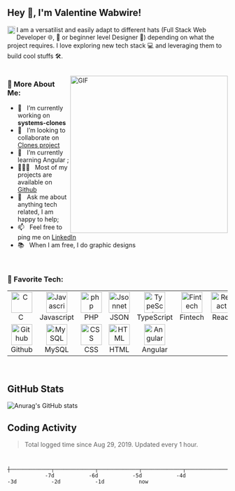 ## Hey 👋, I'm Valentine Wabwire!

<a href='https://www.linkedin.com/in/valentine-wabwire/'>
<img align='left' alt="linkedin" src="https://user-images.githubusercontent.com/53892988/162955475-313fa860-ef61-445a-bd20-8ee791d27adc.svg" height='18px'/>
</a>

I am a versatilist and easily adapt to different hats (Full Stack Web Developer 🌐, 🤖 or beginner level Designer 🎨) depending on what the project requires. I love exploring new tech stack 💻 and leveraging them to build cool stuffs 🛠️.
<br/>
<br/>

<img align="right" alt="GIF" src="https://user-images.githubusercontent.com/53892988/162956247-bbe08bbe-bafa-4f3e-a1e7-24552da6221b.gif" width="360px"/>
  
### 🧐 More About Me:

- 🔭 &nbsp; I’m currently working on **systems-clones**
- 🤝 &nbsp; I’m looking to collaborate on [Clones project](https://github.com/users/valentinewabwire/projects/2)
- 🌱 &nbsp; I’m currently learning Angular ;
- 👨🏻‍💻 &nbsp; Most of my projects are available on [Github](https://github.com/valentinewabwire?tab=repositories)
- 💬 &nbsp; Ask me about anything tech related, I am happy to help;
- 📫 &nbsp; Feel free to ping me on [LinkedIn](https://www.linkedin.com/in/valentine-wabwire/)
- 📚 &nbsp; When I am free, I do graphic designs

<br>

### 🔨 Favorite Tech:

<table>
  <tr>
    <td align="center" width="96">
      <a href="#">
        <img src="https://user-images.githubusercontent.com/53892988/162958511-f29bc0fb-f7df-4e17-9bdc-40061eaeb1f0.png" width="48" height="48" alt="C" />
      </a>
      <br>C&nbsp;
    </td>
    <td align="center" width="96">
      <a href="#">
        <img src="https://user-images.githubusercontent.com/53892988/162958795-00c21098-eaf8-4c94-9846-0584111563da.svg" width="48" height="48" alt="Javascript" />
      </a>
      <br>Javascript
    </td>
    <td align="center" width="96">
      <a href="#">
        <img src="https://user-images.githubusercontent.com/53892988/162959122-efda3dc7-5b0a-4301-9b35-61d356659f63.png" width="48" height="48" alt="php" />
      </a>
      <br>PHP
    </td>
    <td align="center" width="96">
      <a href="#">
        <img src="https://jsonnet.org/img/isologo.svg" width="48" height="48" alt="Jsonnet" />
      </a>
      <br>JSON
    </td>
    <td align="center" width="96">
      <a href="#">
        <img src="https://user-images.githubusercontent.com/53892988/162959392-0a098cec-1220-49f0-ae30-07c73f4fb3df.svg" width="48" height="48" alt="TypeScript" />
      </a>
      <br>TypeScript
    </td>
    <td align="center" width="96">
      <a href="#">
        <img src="https://user-images.githubusercontent.com/53892988/162959850-b4ab0b9d-0884-4e4d-b1f0-6876f79910b8.png" width="48" height="48" alt="Fintech" />
      </a>
      <br>Fintech
    </td>
    <td align="center" width="96">
      <a href="#" >
        <img src="https://user-images.githubusercontent.com/53892988/162960036-8fa1a107-658e-4e5b-a3a8-409c350f43a1.svg" width="48" height="48" alt="React" />
      </a>
      <br>React
    </td>
    <td align="center" width="96">
      <a href="#">
        <img src="https://user-images.githubusercontent.com/53892988/162960164-8cb8a7dc-ac4e-4c30-88c1-271ee7774934.svg" width="48" height="48" alt="Bootstrap" />
      </a>
      <br>Bootstrap
    </td>
    <td align="center" width="96">
      <a href="#">
        <img src="https://user-images.githubusercontent.com/53892988/162960323-e7f7ecdb-4b00-4bc4-bf48-d6881d34e5dd.svg" width="48" height="48" alt="Sass" />
      </a>
      <br>Sass
    </td>
  </tr>
  <tr>
    <td align="center" width="96"> 
      <a href="#" >
        <img src="https://user-images.githubusercontent.com/53892988/162960560-3597bd16-ae7a-4c82-92cd-8d2b86b6998d.svg" width="48" height="48" alt="Github" />
      </a>
      <br>Github
    </td>
    <td align="center" width="96">
      <a href="#" >
        <img src="https://user-images.githubusercontent.com/53892988/162960772-68255bc4-20b6-4f6f-b0ea-9aaa81db00a2.svg" width="48" height="48" alt="MySQL" />
      </a>
      <br>MySQL
    </td>
    <td align="center"  width="96">
      <a href="#">
        <img src="https://user-images.githubusercontent.com/53892988/162961172-87c7680c-b286-4293-8ed3-584300fc2be6.png" width="48" height="48" alt="CSS" />
      </a>
      <br>CSS
    </td>
    <td align="center"  width="96">
      <a href="#">
        <img src="https://user-images.githubusercontent.com/53892988/162961362-aba2f1fc-b6e9-43f4-beaa-8cbf49157155.svg" width="48" height="48" alt="HTML" />
      </a>
      <br>HTML
    </td>
    <td align="center" width="96">
      <a href="#">
        <img src="https://user-images.githubusercontent.com/53892988/162961522-9ea7a88a-cbf7-4b9d-84be-a244f5233a82.svg" width="48" height="48" alt="Angular" />
      </a>
      <br>Angular
    </td>   
  </tr>
</table>
<br>

## GitHub Stats 
![Anurag's GitHub stats](https://github-readme-stats.vercel.app/api?username=valentinewabwire&show_icons=true&theme=radical)


<h2 align="left">Coding Activity</h2>

> Total logged time since Aug 29, 2019. Updated every 1 hour.

<!-- prettier-ignore-start -->
<!-- START_SECTION:ascii_graph -->

```

             ┼─────────────┬─────────────┬─────────────┬─────────────┬─────────────┬─────────────┬─────────────┤
            -7d           -6d           -5d           -4d           -3d           -2d           -1d           now
```
